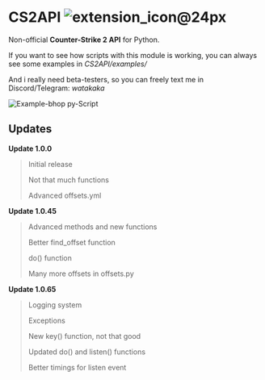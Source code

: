 # CS2API ![extension_icon@24px](https://github.com/user-attachments/assets/0564d69a-34c3-4cd7-8186-05170ffc2e49)

Non-official **Counter-Strike 2 API** for Python.

If you want to see how scripts with this module is working, you can always see some examples in *CS2API/examples/*

And i really need beta-testers, so you can freely text me in Discord/Telegram: *watakaka*

![Example-bhop py-Script](https://github.com/user-attachments/assets/45059595-da2f-479c-850b-e1a8c8203012)

## Updates

**Update 1.0.0**
> Initial release
> 
> Not that much functions
> 
> Advanced offsets.yml

**Update 1.0.45**
> Advanced methods and new functions
> 
> Better find_offset function
> 
> do() function
> 
> Many more offsets in offsets.py

**Update 1.0.65**
> Logging system
> 
> Exceptions
> 
> New key() function, not that good
> 
> Updated do() and listen() functions
> 
> Better timings for listen event
